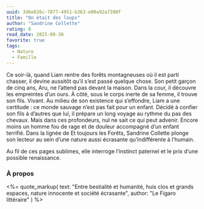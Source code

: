 ```yaml
---
uuid: 3d6e826c-7877-4951-b363-e00a92a7390f
title: "On était des loups"
author: "Sandrine Collette"
rating: 8
read_date: 2025-09-30
favorite: true
tags:
  - Nature
  - Famille
---
```


Ce soir-là, quand Liam rentre des forêts montagneuses où il est parti chasser, il devine aussitôt qu’il s’est passé quelque chose. Son petit garçon de cinq ans, Aru, ne l’attend pas devant la maison. Dans la cour, il découvre les empreintes d’un ours. À côté, sous le corps inerte de sa femme, il trouve son fils. Vivant. Au milieu de son existence qui s’effondre, Liam a une certitude : ce monde sauvage n’est pas fait pour un enfant. Décidé à confier son fils à d’autres que lui, il prépare un long voyage au rythme du pas des chevaux. Mais dans ces profondeurs, nul ne sait ce qui peut advenir. Encore moins un homme fou de rage et de douleur accompagné d’un enfant terrifié. Dans la lignée de Et toujours les Forêts, Sandrine Collette plonge son lecteur au sein d’une nature aussi écrasante qu’indifférente à l’humain.

Au fil de ces pages sublimes, elle interroge l’instinct paternel et le prix d’une possible renaissance.

### À propos

<%= quote_markup(
  text: "Entre bestialité et humanité, huis clos et grands espaces, nature innocente et société écrasante",
  author: "Le Figaro littéraire"
) %>

